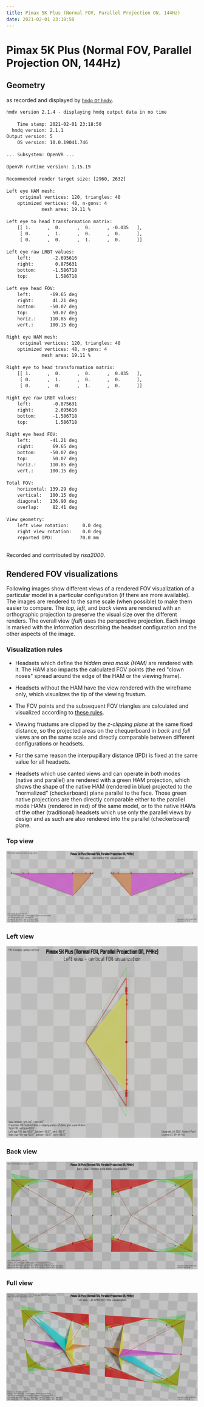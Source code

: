 ```yaml
---
title: Pimax 5K Plus (Normal FOV, Parallel Projection ON, 144Hz)
date: 2021-02-01 23:18:50
---
```

# Pimax 5K Plus (Normal FOV, Parallel Projection ON, 144Hz)

## Geometry

as recorded and displayed by [`hmdq` or `hmdv`](https://github.com/risa2000/hmdq).
```
hmdv version 2.1.4 - displaying hmdq output data in no time

    Time stamp: 2021-02-01 23:18:50
  hmdq version: 2.1.1
Output version: 5
    OS version: 10.0.19041.746

... Subsystem: OpenVR ...

OpenVR runtime version: 1.15.19

Recommended render target size: [2960, 2632]

Left eye HAM mesh:
     original vertices: 120, triangles: 40
    optimized vertices: 48, n-gons: 4
             mesh area: 19.11 %

Left eye to head transformation matrix:
    [[ 1.      ,  0.      ,  0.      , -0.035   ],
     [ 0.      ,  1.      ,  0.      ,  0.      ],
     [ 0.      ,  0.      ,  1.      ,  0.      ]]

Left eye raw LRBT values:
    left:        -2.695616
    right:        0.875631
    bottom:      -1.586718
    top:          1.586718

Left eye head FOV:
    left:       -69.65 deg
    right:       41.21 deg
    bottom:     -50.07 deg
    top:         50.07 deg
    horiz.:     110.85 deg
    vert.:      100.15 deg

Right eye HAM mesh:
     original vertices: 120, triangles: 40
    optimized vertices: 48, n-gons: 4
             mesh area: 19.11 %

Right eye to head transformation matrix:
    [[ 1.      ,  0.      ,  0.      ,  0.035   ],
     [ 0.      ,  1.      ,  0.      ,  0.      ],
     [ 0.      ,  0.      ,  1.      ,  0.      ]]

Right eye raw LRBT values:
    left:        -0.875631
    right:        2.695616
    bottom:      -1.586718
    top:          1.586718

Right eye head FOV:
    left:       -41.21 deg
    right:       69.65 deg
    bottom:     -50.07 deg
    top:         50.07 deg
    horiz.:     110.85 deg
    vert.:      100.15 deg

Total FOV:
    horizontal: 139.29 deg
    vertical:   100.15 deg
    diagonal:   136.90 deg
    overlap:     82.41 deg

View geometry:
    left view rotation:     0.0 deg
    right view rotation:    0.0 deg
    reported IPD:          70.0 mm


```
Recorded and contributed by _risa2000_.

## Rendered FOV visualizations

Following images show different views of a rendered FOV visualization of a
particular model in a particular configuration (if there are more available).
The images are rendered to the same scale (when possible) to make them easier
to compare. The _top_, _left_, and _back_ views are rendered with an
orthographic projection to preserve the visual size over the different renders.
The overall view (_full_) uses the perspective projection. Each image is marked
with the information describing the headset configuration and the other aspects
of the image.

### Visualization rules

* Headsets which define the _hidden area mask (HAM)_ are rendered with it. The
  HAM also impacts the calculated FOV points (the red "clown noses" spread
  around the edge of the HAM or the viewing frame).

* Headsets without the HAM have the view rendered with the wireframe only, which
  visualizes the tip of the viewing frustum.

* The FOV points and the subsequent FOV triangles are calculated and visualized
  according to [these
  rules](https://risa2000.github.io/vrdocs/docs/hmd_fov_calculation).

* Viewing frustums are clipped by the _z-clipping plane_ at the same fixed
  distance, so the projected areas on the chequerboard in _back_ and _full_
  views are on the same scale and directly comparable between different
  configurations or headsets.

* For the same reason the interpupillary distance (IPD) is fixed at the same
  value for all headsets.

* Headsets which use canted views and can operate in both modes (native and
  parallel) are rendered with a green HAM projection, which shows the shape of
  the native HAM (rendered in blue) projected to the "normalized"
  (checkerboard) plane parallel to the face. Those green native projections are
  then directly comparable either to the parallel mode HAMs (rendered in red)
  of the same model, or to the native HAMs of the other (traditional) headsets
  which use only the parallel views by design and as such are also rendered
  into the parallel (checkerboard) plane.

### Top view
[![Pimax 5K Plus (Normal FOV, Parallel Projection ON, 144Hz) - top view](../images/Pimax5KPlus_Normal_PP_R144_top.dmx.png)](../images/Pimax5KPlus_Normal_PP_R144_top.dmx.png)

### Left view
[![Pimax 5K Plus (Normal FOV, Parallel Projection ON, 144Hz) - left view](../images/Pimax5KPlus_Normal_PP_R144_left.dmx.png)](../images/Pimax5KPlus_Normal_PP_R144_left.dmx.png)

### Back view
[![Pimax 5K Plus (Normal FOV, Parallel Projection ON, 144Hz) - back view](../images/Pimax5KPlus_Normal_PP_R144_back.dmx.png)](../images/Pimax5KPlus_Normal_PP_R144_back.dmx.png)

### Full view
[![Pimax 5K Plus (Normal FOV, Parallel Projection ON, 144Hz) - full view](../images/Pimax5KPlus_Normal_PP_R144_over.dmx.png)](../images/Pimax5KPlus_Normal_PP_R144_over.dmx.png)

